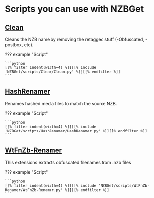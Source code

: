 # Scripts you can use with NZBGet

## [Clean](Clean/README.md)

Cleans the NZB name by removing the retagged stuff (-Obfuscated, -postbox, etc).

??? example "Script"

    ```python
    [[% filter indent(width=4) %]][[% include 'NZBGet/scripts/Clean/Clean.py' %]][[% endfilter %]]
    ```

## [HashRenamer](HashRenamer/README.md)

Renames hashed media files to match the source NZB.

??? example "Script"

    ```python
    [[% filter indent(width=4) %]][[% include 'NZBGet/scripts/HashRenamer/HashRenamer.py' %]][[% endfilter %]]
    ```

## [WtFnZb-Renamer](WtFnZb-Renamer/README.md)

This extensions extracts obfuscated filenames from .nzb files

??? example "Script"

    ```python
    [[% filter indent(width=4) %]][[% include 'NZBGet/scripts/WtFnZb-Renamer/WtFnZb-Renamer.py' %]][[% endfilter %]]
    ```

